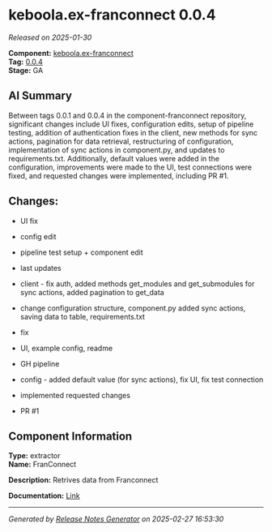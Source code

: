 # keboola.ex-franconnect 0.0.4

_Released on 2025-01-30_

**Component:** [keboola.ex-franconnect](https://github.com/keboola/component-franconnect)  
**Tag:** [0.0.4](https://github.com/keboola/component-franconnect/releases/tag/0.0.4)  
**Stage:** GA  


## AI Summary
Between tags 0.0.1 and 0.0.4 in the component-franconnect repository, significant changes include UI fixes, configuration edits, setup of pipeline testing, addition of authentication fixes in the client, new methods for sync actions, pagination for data retrieval, restructuring of configuration, implementation of sync actions in component.py, and updates to requirements.txt. Additionally, default values were added in the configuration, improvements were made to the UI, test connections were fixed, and requested changes were implemented, including PR #1.



## Changes:



- UI fix 




- config edit 






- pipeline test setup + component edit 




- last updates 




- client - fix auth, added methods get_modules and get_submodules for sync actions, added pagination to get_data 




- change configuration structure, component.py added sync actions, saving data to table, requirements.txt 




- fix 




- UI, example config, readme 




- GH pipeline 




- config - added default value (for sync actions), fix UI, fix test connection 




- implemented requested changes 




- PR #1 






## Component Information
**Type:** extractor  
**Name:** FranConnect  

**Description:** Retrives data from Franconnect  


**Documentation:** [Link](https://github.com/keboola/component-franconnect/blob/master/README.md)  



---
_Generated by [Release Notes Generator](https://github.com/keboola/release-notes-generator) on 2025-02-27 16:53:30_ 